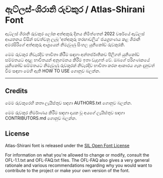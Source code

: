 

ඇට්ලස්-ශිරානි රුවකුර / Atlas-Shirani Font
==============

ඇට්ලස් ශිරානි රුවකුර ලෝක අත්අකුරු දිනය නිමිත්තෙන් 2022 වර්ෂයේ ඇට්ලස් ආයතනය විසින් පවත්වනු ලැබූ 'අත්අකුරු තරඟාවලිය' ජයග්‍රහණය කළ ශිරානි අමරසිරිගේ අත්අකුරු ආශ්‍රයෙන් නිමැවුණු සිංහල යුනිකෝඩ් රුවකුරකි.

මෙම රුවකුර නිවැරදිව භාවිතා කිරීම සඳහා අන්තර්ජාතිකව පිලිගත් යුනිකෝඩ් සම්මතයට අදාළ භාවිතයන් අනුගමනය කිරීම ඉතා වැදගත් වේ. ඔබගේ පරිගණකයේ යුනිකෝඩ් සම්මතයට නිමැවුණු රුවකුරක් නිවැරදිව භාවිතා කරන ආකාරය ගැන දැනුවත් වීම සඳහා මෙහි ඇති HOW TO USE ගොනුව බලන්න.

***

## Credits

මෙම රුවකුරෙහි කතෘ ලැයිස්තුව සඳහා AUTHORS.txt ගොනුව බලන්න.

මෙම රුවකුර නිර්මාණය කිරීම සඳහා දායක වූ අයගේ ලැයිස්තුව සඳහා CONTRIBUTORS.md ගොනුව බලන්න.

## License

Atlas-Shirani font is released under the [SIL Open Font License](http://scripts.sil.org/OFL)

For information on what you're allowed to change or modify, consult the OFL-1.1.txt and OFL-FAQ.txt files. The OFL-FAQ also gives a very general rationale and various recommendations regarding why you would want to contribute to the project or make your own version of the font.
